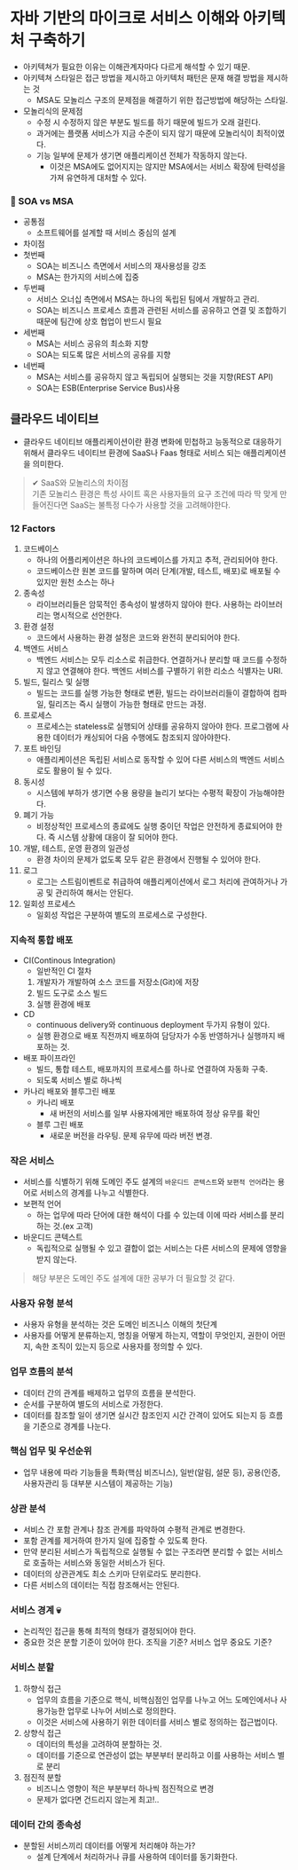 # 자바 기반의 마이크로 서비스 이해와 아키텍처 구축하기
- 아키텍쳐가 필요한 이유는 이해관계자마다 다르게 해석할 수 있기 때문.
- 아키텍쳐 스타일은 접근 방법을 제시하고 아키텍처 패턴은 문재 해결 방법을 제시하는 것
  - MSA도 모놀리스 구조의 문제점을 해결하기 위한 접근방법에 해당하는 스타일.
- 모놀리식의 문제점
  - 수정 시 수정하지 않은 부분도 빌드를 하기 때문에 빌드가 오래 걸린다.
  - 과거에는 플랫폼 서비스가 지금 수준이 되지 않기 때문에 모놀리식이 최적이였다.
  - 기능 일부에 문제가 생기면 애플리케이션 전체가 작동하지 않는다.
    - 이것은 MSA에도 없어지지는 않지만 MSA에서는 서비스 확장에 탄력성을 가져 유연하게 대처할 수 있다.
### 🤔 SOA vs MSA
- 공통점
  - 소프트웨어를 설계할 때 서비스 중심의 설계
- 차이점
- 첫번째
  - SOA는 비즈니스 측면에서 서비스의 재사용성을 강조
  - MSA는 한가지의 서비스에 집중
- 두번째
  - 서비스 오너십 측면에서 MSA는 하나의 독립된 팀에서 개발하고 관리.
  - SOA는 비즈니스 프로세스 흐름과 관련된 서비스를 공유하고 연결 및 조합하기 때문에 팀간에 상호 협업이 반드시 필요
- 세번째
  - MSA는 서비스 공유의 최소화 지향
  - SOA는 되도록 많은 서비스의 공유를 지향
- 네번째
  - MSA는 서비스를 공유하지 않고 독립되어 실행되는 것을 지향(REST API)
  - SOA는 ESB(Enterprise Service Bus)사용

## 클라우드 네이티브
- 클라우드 네이티브 애플리케이션이란 환경 변화에 민첩하고 능동적으로 대응하기 위해서 클라우드 네이티브 환경에 SaaS나 Faas 형태로 서비스 되는 애플리케이션을 의미한다.
> ✔ SaaS와 모놀리스의 차이점\
> 기존 모놀리스 환경은 특성 사이트 혹은 사용자들의 요구 조건에 따라 딱 맞게 만들어진다면
> SaaS는 불특정 다수가 사용할 것을 고려해야한다.

### 12 Factors
1. 코드베이스
   - 하나의 어플리케이션은 하나의 코드베이스를 가지고 추적, 관리되어야 한다.
   - 코드베이스란 원본 코드를 말하며 여러 단계(개발, 테스트, 배포)로 배포될 수 있지만 원천 소스는 하나
2. 종속성
   - 라이브러리들은 암묵적인 종속성이 발생하지 않아야 한다. 사용하는 라이브러리는 명시적으로 선언한다.
3. 환경 설정
   - 코드에서 사용하는 환경 설정은 코드와 완전히 분리되어야 한다.
4. 백엔드 서비스
   - 백엔드 서비스는 모두 리소스로 취급한다. 연결하거나 분리할 때 코드를 수정하지 않고 연결해야 한다. 백엔드 서비스를 구별하기 위한 리소스 식별자는 URI.
5. 빌드, 릴리스 및 실행
   - 빌드는 코드를 실행 가능한 형태로 변환, 빌드는 라이브러리들이 결합하여 컴파일, 릴리즈는 즉시 실행이 가능한 형태로 만드는 과정.
6. 프로세스
   - 프로세스는 stateless로 실행되어 상태를 공유하지 않아야 한다. 프로그램에 사용한 데이터가 캐싱되어 다음 수행에도 참조되지 않아야한다.
7. 포트 바인딩
   - 애플리케이션은 독립된 서비스로 동작할 수 있어 다른 서비스의 백엔드 서비스로도 활용이 될 수 있다.
8. 동시성
   - 시스템에 부하가 생기면 수용 용량을 늘리기 보다는 수평적 확장이 가능해야한다.
9. 폐기 가능
   - 비정상적인 프로세스의 종료에도 실행 중이던 작업은 안전하게 종료되어야 한다. 즉 시스템 상황에 대응이 잘 되어야 한다.
10. 개발, 테스트, 운영 환경의 일관성
    - 환경 차이의 문제가 없도록 모두 같은 환경에서 진행될 수 있어야 한다.
11. 로그
    - 로그는 스트림이벤트로 취급하여 애플리케이션에서 로그 처리에 관여하거나 가공 및 관리하여 해서는 안된다.
12. 일회성 프로세스
    - 일회성 작업은 구분하여 별도의 프로세스로 구성한다.

### 지속적 통합 배포
- CI(Continous Integration)
  - 일반적인 CI 절차
  1. 개발자가 개발하여 소스 코드를 저장소(Git)에 저장
  2. 빌드 도구로 소스 빌드
  3. 실행 환경에 배포
- CD
  - continuous delivery와 continuous deployment 두가지 유형이 있다.
  - 실행 환경으로 배포 직전까지 배포하여 담당자가 수동 반영하거나 실행까지 배포하는 것.
- 배포 파이프라인
  - 빌드, 통합 테스트, 배포까지의 프로세스를 하나로 연결하여 자동화 구축.
  - 되도록 서비스 별로 하나씩
- 카나리 배포와 블루그린 배포
  - 카나리 배포
    - 새 버전의 서비스를 일부 사용자에게만 배포하여 정상 유무를 확인
  - 블루 그린 배포
    - 새로운 버전을 라우팅. 문제 유무에 따라 버전 변경.

### 작은 서비스
- 서비스를 식별하기 위해 도메인 주도 설계의 `바운디드 콘텍스트`와 `보편적 언어`라는 용어로 서비스의 경계를 나누고 식별한다.
- 보편적 언어
  - 하는 업무에 따라 단어에 대한 해석이 다를 수 있는데 이에 따라 서비스를 분리하는 것.(ex 고객)
- 바운디드 콘텍스트
  - 독립적으로 실행될 수 있고 결합이 없는 서비스는 다른 서비스의 문제에 영향을 받지 않는다.
> 해당 부분은 도메인 주도 설계에 대한 공부가 더 필요할 것 같다.

### 사용자 유형 분석
- 사용자 유형을 분석하는 것은 도메인 비즈니스 이해의 첫단계
- 사용자를 어떻게 분류하는지, 명칭을 어떻게 하는지, 역할이 무엇인지, 권한이 어떤지, 속한 조직이 있는지 등으로 사용자를 정의할 수 있다.

### 업무 흐름의 분석
- 데이터 간의 관계를 배제하고 업무의 흐름을 분석한다.
- 순서를 구분하여 별도의 서비스로 가정한다.
- 데이터를 참조할 일이 생기면 실시간 참조인지 시간 간격이 있어도 되는지 등 흐름을 기준으로 경계를 나눈다.

### 핵심 업무 및 우선순위
- 업무 내용에 따라 기능들을 특화(핵심 비즈니스), 일반(알림, 설문 등), 공용(인증, 사용자관리 등 대부분 시스템이 제공하는 기능)

### 상관 분석
- 서비스 간 포함 관계나 참조 관계를 파악하여 수평적 관계로 변경한다.
- 포함 관계를 제거하여 한가지 일에 집중할 수 있도록 한다.
- 만약 분리된 서비스가 독립적으로 실행될 수 없는 구조라면 분리할 수 없는 서비스로 호출하는 서비스와 동일한 서비스가 된다.
- 데이터의 상관관계도 최소 스키마 단위로라도 분리한다.
- 다른 서비스의 데이터는 직접 참조해서는 안된다.

### 서비스 경계 💀
- 논리적인 접근을 통해 최적의 형태가 결정되어야 한다.
- 중요한 것은 분할 기준이 있어야 한다. 조직을 기준? 서비스 업무 중요도 기준?

### 서비스 분할
1. 하향식 접근
   - 업무의 흐름을 기준으로 핵식, 비핵심점인 업무를 나누고 어느 도메인에서나 사용가능한 업무로 나누어 서비스로 정의한다.
   - 이것은 서비스에 사용하기 위한 데이터를 서비스 별로 정의하는 접근법이다.
2. 상향식 접근
   - 데이터의 특성을 고려하여 분할하는 것.
   - 데이터를 기준으로 연관성이 없는 부분부터 분리하고 이를 사용하는 서비스 별로 분리
3. 점진적 분할
   - 비즈니스 영향이 적은 부분부터 하나씩 점진적으로 변경
   - 문제가 없다면 건드리지 않는게 최고!..

### 데이터 간의 종속성
- 분할된 서비스끼리 데이터를 어떻게 처리해야 하는가?
  - 설계 단계에서 처리하거나 큐를 사용하여 데이터를 동기화한다.